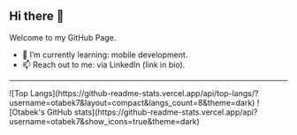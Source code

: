 ## Hi there 👋
Welcome to my GitHub Page.

- 🌱 I’m currently learning: mobile development.
- 📫 Reach out to me: via LinkedIn (link in bio).
<hr></hr>
![Top Langs](https://github-readme-stats.vercel.app/api/top-langs/?username=otabek7&layout=compact&langs_count=8&theme=dark)
![Otabek's GitHub stats](https://github-readme-stats.vercel.app/api?username=otabek7&show_icons=true&theme=dark)
